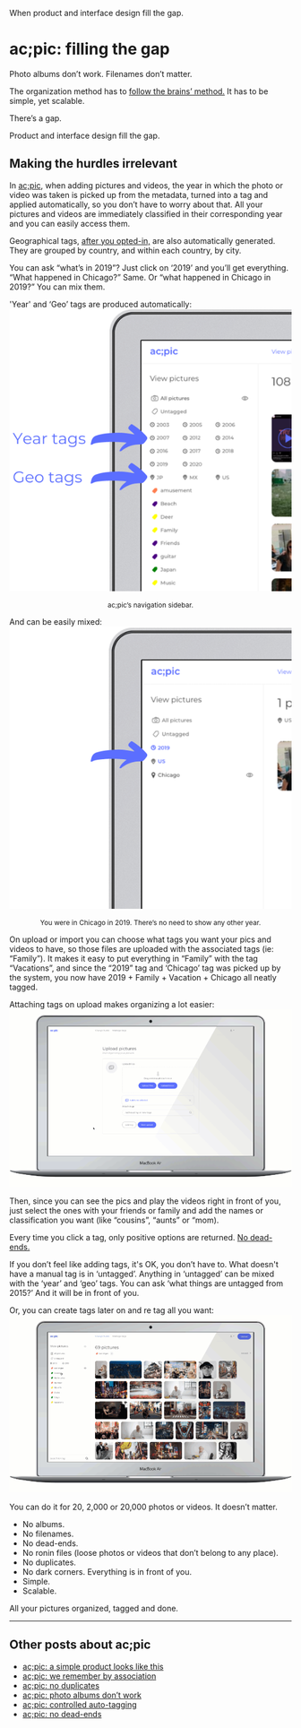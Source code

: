 When product and interface design fill the gap.
# ac;pic: filling the gap

Photo albums don’t work. Filenames don’t matter. 

The organization method has to <a href="https://altocode.nl/blog/we-remember-by-association">follow the brains’ method.</a> It has to be simple, yet scalable.</a> 

There’s a gap. 

Product and interface design fill the gap.

## Making the hurdles irrelevant
In <a href="https://altocode.nl/pic/" target="_blank">ac;pic,</a> when adding pictures and videos, the year in which the photo or video was taken is picked up from the metadata, turned into a tag and applied automatically, so you don’t have to worry about that. All your pictures and videos are immediately classified in their corresponding year and you can easily access them.

Geographical tags, <a href="https://altocode.nl/blog/controlled-auto-tagging" target="_blank">after you opted-in,</a> are also automatically generated. They are grouped by country, and within each country, by city. 

You can ask “what’s in 2019”? Just click on ‘2019’ and you’ll get everything. “What happened in Chicago?” Same. Or “what happened in Chicago in 2019?” You can mix them. 

'Year' and ‘Geo’ tags are produced automatically:
<img loading="lazy" src="img/acpic - year and geo tags.png" alt="ac;pic year and geo tags" style="max-width: 100%;height: auto;">
<p style="font-size: 12px; text-align: center;">ac;pic’s navigation sidebar.</p>

And can be easily mixed:
<img loading="lazy" src="img/acpic - mixing year and geo tags.png" alt="ac;pic mixing year and geo tags" style="max-width: 100%;height: auto;">
<p style="font-size: 12px; text-align: center;">You were in Chicago in 2019. There’s no need to show any other year.</p>

On upload or import you can choose what tags you want your pics and videos to have, so those files are uploaded with the associated tags (ie: “Family”). It makes it easy to put everything in “Family” with the tag “Vacations”, and since the “2019” tag and ‘Chicago’ tag was picked up by the system, you now have 2019 + Family + Vacation + Chicago all neatly tagged.

Attaching tags on upload makes organizing a lot easier:
<img loading="lazy" src="img/tagging on upload.gif" alt="tag on upload" style="max-width: 100%;height: auto;">

Then, since you can see the pics and play the videos right in front of you, just select the ones with your friends or family and add the names or classification you want (like “cousins”, “aunts” or “mom).

Every time you click a tag, only positive options are returned. <a href="https://altocode.nl/blog/no-dead-ends" target="_blank">No dead-ends.</a>  

If you don’t feel like adding tags, it's OK, you don’t have to. What doesn't have a manual tag is in ‘untagged’. Anything in ‘untagged’ can be mixed with the ‘year’ and ‘geo’ tags. You can ask ‘what things are untagged from 2015?’ And it will be in front of you. 

Or, you can create tags later on and re tag all you want:
<img loading="lazy" src="img/tagging process.gif" alt="tagging process" style="max-width: 100%;height: auto;">

You can do it for 20, 2,000 or 20,000 photos or videos. It doesn’t matter. 

- No albums.
- No filenames.
- No dead-ends.
- No ronin files (loose photos or videos that don’t belong to any place).
- No duplicates.
- No dark corners. Everything is in front of you.
- Simple.
- Scalable.

All your pictures organized, tagged and done.

---

## Other posts about ac;pic
- <a href="https://altocode.nl/blog/a-simple-product-looks-like-this" target="_blank">ac;pic: a simple product looks like this</a>
- <a href="https://altocode.nl/blog/we-remember-by-association" target="_blank">ac;pic: we remember by association</a> 
- <a href="https://altocode.nl/blog/no-duplicates" target="_blank">ac;pic: no duplicates</a>
- <a href="https://altocode.nl/blog/photo-albums-dont-work" target="_blank">ac;pic: photo albums don’t work</a>
- <a href="https://altocode.nl/blog/controlled-auto-tagging" target="_blank">ac;pic: controlled auto-tagging</a>
- <a href="https://altocode.nl/blog/no-dead-ends" target="_blank">ac;pic: no dead-ends</a>   